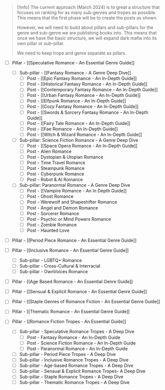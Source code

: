 > [!info]
> The current approach (March 2024) is to great a structure that focuses on ranking for as many sub-genres and tropes as possible. This means that the first phase will be to create the posts as shown. 
> 
> However, we will need to build about pillars and sub-pillars for the genre and sub-genre we are publishing books into. This means that once we have the basic structure, we will expand dark mafia into its own pillar or sub-pillar.
> 
> We need to keep trope and genre separate as pillars.

- [ ] Pillar - [[Speculative Romance - An Essential Genre Guide]]
	- [ ] Sub-pillar - [[Fantasy Romance - A Genre Deep Dive]]
		- [ ] Post - [[Epic Fantasy Romance - An In-Depth Guide]]
		- [ ] Post - [[Historical Fantasy Romance - An In-Depth Guide]]
		- [ ] Post - [[Contemporary Fantasy Romance - An In-Depth Guide]]
		- [ ] Post - [[Urban Fantasy Romance - An In-Depth Guide]]
		- [ ] Post - [[Elfpunk Romance - An In-Depth Guide]]
		- [ ] Post - [[Cozy Fantasy Romance - An In-Depth Guide]]
		- [ ] Post - [[Swords & Sorcery Fantasy Romance - An In-Depth Guide]]
		- [ ] Post - [[Fairy Tale Romance - An In-Depth Guide]]
		- [ ] Post - [[Fae Romance - An In-Depth Guide]]
		- [ ] Post - [[Witch & Wizard Romance - An In-Depth Guide]]
	- [ ] Sub-pillar: Science Fiction Romance - A Genre Deep Dive
		- [ ] Post - [[Space Opera Romance - An In-Depth Guide]]
		- [ ] Post - Alien Romance
		- [ ] Post - Dystopian & Utopian Romance
		- [ ] Post - Time Travel Romance
		- [ ] Post - Steampunk Romance
		- [ ] Post - Cyberpunk Romance
		- [ ] Post - Robot & AI Romance
	- [ ] Sub-pillar: Paranormal Romance - A Genre Deep Dive
		- [ ] Post - [[Vampire Romance - An In Depth Guide]]
		- [ ] Post - Ghost Romance
		- [ ] Post - Werewolf and Shapeshifter Romance
		- [ ] Post - Angel and Demon Romance
		- [ ] Post - Sorcerer Romance
		- [ ] Post - Psychic or Mind Powers Romance
		- [ ] Post - Zombie Romance
		- [ ] Post - Haunted Love

- [ ] Pillar - [[Period Piece Romance - An Essential Genre Guide]]
- [ ] Pillar - [[Inclusive Romance - An Essential Genre Guide]]
	- [ ] Sub-pillar - LGBTQ+ Romance
	- [ ] Sub-pillar - Cross-Cultural & Interracial
	- [ ] Sub-pillar - OwnVoices Romance
- [ ] Pillar - [[Age Based Romance - An Essential Genre Guide]]
- [ ] Pillar - [[Sensual & Explicit Romance - An Essential Genre Guide]]
- [ ] Pillar - [[Staple Genres of Romance Fiction - An Essential Genre Guide]]
- [ ] Pillar - [[Thematic Romance - An Essential Genre Guide]]

- [ ] Pillar - [[Romance Fiction Tropes - An Essential Guide]]
	- [ ] Sub-pillar - Speculative Romance Tropes - A Deep Dive
		- [ ] Post - Fantasy Romance - An In-Depth Guide
		- [ ] Post - Science Fiction Romance - An In-Depth Guide
		- [ ] Post - Paranormal Romance - An In-Depth Guide
	- [ ] Sub-pillar - Period Piece Tropes - A Deep Dive
	- [ ] Sub-pillar - Inclusive Romance Tropes - A Deep Dive
	- [ ] Sub-pillar - Age-based Romance Tropes - A Deep Dive
	- [ ] Sub-pillar - Sensual & Explicit Romance  Tropes- A Deep Dive
	- [ ] Sub-pillar - Staple Romance Tropes - A Deep Dive
	- [ ] Sub-pillar - Thematic Romance Tropes - A Deep Dive